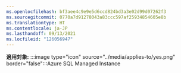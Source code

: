 ```yaml
---
ms.openlocfilehash: bf3aee4c9e9e5d6ccd824bd3a3e02d99d07262f3
ms.sourcegitcommit: 0770a7d91278043a83ccc597af25934854605e8b
ms.translationtype: HT
ms.contentlocale: ja-JP
ms.lasthandoff: 09/13/2021
ms.locfileid: "126056947"
---
```

**適用対象:** :::image type="icon" source="../media/applies-to/yes.png" border="false":::Azure SQL Managed Instance   

